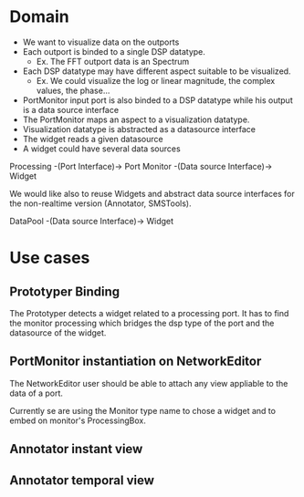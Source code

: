 Domain
======

-   We want to visualize data on the outports
-   Each outport is binded to a single DSP datatype.
    -   Ex. The FFT outport data is an Spectrum
-   Each DSP datatype may have different aspect suitable to be visualized.
    -   Ex. We could visualize the log or linear magnitude, the complex values, the phase...
-   PortMonitor input port is also binded to a DSP datatype while his output is a data source interface
-   The PortMonitor maps an aspect to a visualization datatype.
-   Visualization datatype is abstracted as a datasource interface
-   The widget reads a given datasource
-   A widget could have several data sources

Processing -(Port Interface)-\> Port Monitor -(Data source Interface)-\> Widget

We would like also to reuse Widgets and abstract data source interfaces for the non-realtime version (Annotator, SMSTools).

DataPool -(Data source Interface)-\> Widget

Use cases
=========

Prototyper Binding
------------------

The Prototyper detects a widget related to a processing port. It has to find the monitor processing which bridges the dsp type of the port and the datasource of the widget.

PortMonitor instantiation on NetworkEditor
------------------------------------------

The NetworkEditor user should be able to attach any view appliable to the data of a port.

Currently se are using the Monitor type name to chose a widget and to embed on monitor's ProcessingBox.

Annotator instant view
----------------------

Annotator temporal view
-----------------------

